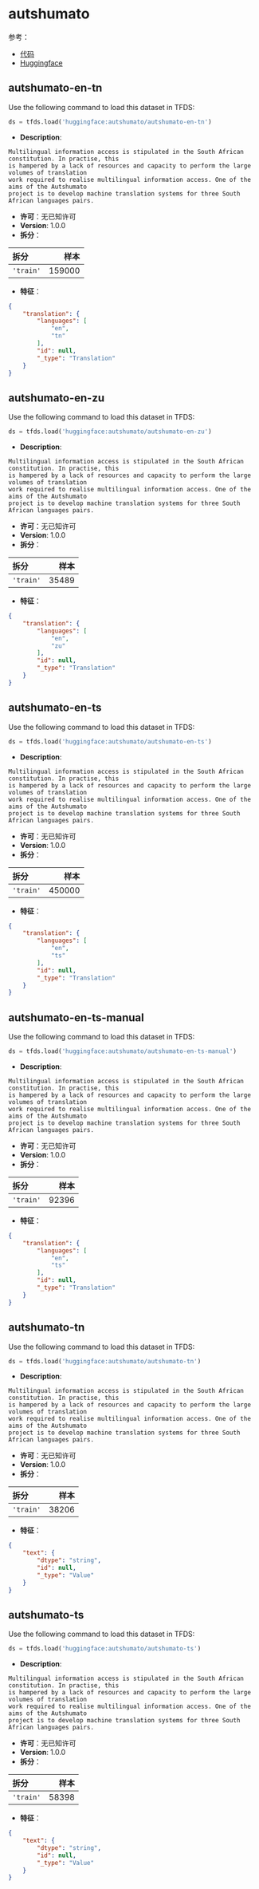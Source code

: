 # autshumato

参考：

- [代码](https://github.com/huggingface/datasets/blob/master/datasets/autshumato)
- [Huggingface](https://huggingface.co/datasets/autshumato)

## autshumato-en-tn

Use the following command to load this dataset in TFDS:

```python
ds = tfds.load('huggingface:autshumato/autshumato-en-tn')
```

- **Description**:

```
Multilingual information access is stipulated in the South African constitution. In practise, this
is hampered by a lack of resources and capacity to perform the large volumes of translation
work required to realise multilingual information access. One of the aims of the Autshumato
project is to develop machine translation systems for three South African languages pairs.
```

- **许可**：无已知许可
- **Version**: 1.0.0
- **拆分**：

拆分 | 样本
:-- | --:
`'train'` | 159000

- **特征**：

```json
{
    "translation": {
        "languages": [
            "en",
            "tn"
        ],
        "id": null,
        "_type": "Translation"
    }
}
```

## autshumato-en-zu

Use the following command to load this dataset in TFDS:

```python
ds = tfds.load('huggingface:autshumato/autshumato-en-zu')
```

- **Description**:

```
Multilingual information access is stipulated in the South African constitution. In practise, this
is hampered by a lack of resources and capacity to perform the large volumes of translation
work required to realise multilingual information access. One of the aims of the Autshumato
project is to develop machine translation systems for three South African languages pairs.
```

- **许可**：无已知许可
- **Version**: 1.0.0
- **拆分**：

拆分 | 样本
:-- | --:
`'train'` | 35489

- **特征**：

```json
{
    "translation": {
        "languages": [
            "en",
            "zu"
        ],
        "id": null,
        "_type": "Translation"
    }
}
```

## autshumato-en-ts

Use the following command to load this dataset in TFDS:

```python
ds = tfds.load('huggingface:autshumato/autshumato-en-ts')
```

- **Description**:

```
Multilingual information access is stipulated in the South African constitution. In practise, this
is hampered by a lack of resources and capacity to perform the large volumes of translation
work required to realise multilingual information access. One of the aims of the Autshumato
project is to develop machine translation systems for three South African languages pairs.
```

- **许可**：无已知许可
- **Version**: 1.0.0
- **拆分**：

拆分 | 样本
:-- | --:
`'train'` | 450000

- **特征**：

```json
{
    "translation": {
        "languages": [
            "en",
            "ts"
        ],
        "id": null,
        "_type": "Translation"
    }
}
```

## autshumato-en-ts-manual

Use the following command to load this dataset in TFDS:

```python
ds = tfds.load('huggingface:autshumato/autshumato-en-ts-manual')
```

- **Description**:

```
Multilingual information access is stipulated in the South African constitution. In practise, this
is hampered by a lack of resources and capacity to perform the large volumes of translation
work required to realise multilingual information access. One of the aims of the Autshumato
project is to develop machine translation systems for three South African languages pairs.
```

- **许可**：无已知许可
- **Version**: 1.0.0
- **拆分**：

拆分 | 样本
:-- | --:
`'train'` | 92396

- **特征**：

```json
{
    "translation": {
        "languages": [
            "en",
            "ts"
        ],
        "id": null,
        "_type": "Translation"
    }
}
```

## autshumato-tn

Use the following command to load this dataset in TFDS:

```python
ds = tfds.load('huggingface:autshumato/autshumato-tn')
```

- **Description**:

```
Multilingual information access is stipulated in the South African constitution. In practise, this
is hampered by a lack of resources and capacity to perform the large volumes of translation
work required to realise multilingual information access. One of the aims of the Autshumato
project is to develop machine translation systems for three South African languages pairs.
```

- **许可**：无已知许可
- **Version**: 1.0.0
- **拆分**：

拆分 | 样本
:-- | --:
`'train'` | 38206

- **特征**：

```json
{
    "text": {
        "dtype": "string",
        "id": null,
        "_type": "Value"
    }
}
```

## autshumato-ts

Use the following command to load this dataset in TFDS:

```python
ds = tfds.load('huggingface:autshumato/autshumato-ts')
```

- **Description**:

```
Multilingual information access is stipulated in the South African constitution. In practise, this
is hampered by a lack of resources and capacity to perform the large volumes of translation
work required to realise multilingual information access. One of the aims of the Autshumato
project is to develop machine translation systems for three South African languages pairs.
```

- **许可**：无已知许可
- **Version**: 1.0.0
- **拆分**：

拆分 | 样本
:-- | --:
`'train'` | 58398

- **特征**：

```json
{
    "text": {
        "dtype": "string",
        "id": null,
        "_type": "Value"
    }
}
```
